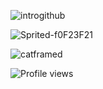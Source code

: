 ![introgithub](https://user-images.githubusercontent.com/55932474/162588644-41e6c019-3f5d-4f67-8754-8955e767fb59.png)

![Sprited-f0F23F21](https://user-images.githubusercontent.com/55932474/162589060-d6c0504d-d39c-4d4b-af71-1e5a8cecb92a.png)

![catframed](https://user-images.githubusercontent.com/55932474/162589157-7533011d-3140-4122-9a63-7de731e70383.png)

![Profile views](https://gpvc.arturio.dev/ronpysui)  





